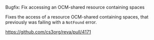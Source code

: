 Bugfix: Fix accessing an OCM-shared resource containing spaces

Fixes the access of a resource OCM-shared containing spaces, that
previously was failing with a `NotFound` error.

https://github.com/cs3org/reva/pull/4171
